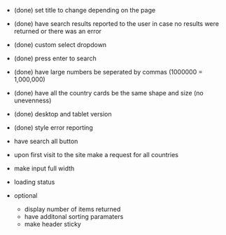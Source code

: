 - (done) set title to change depending on the page
- (done) have search results reported to the user in case no results were returned or there was an error
- (done) custom select dropdown
- (done) press enter to search
- (done) have large numbers be seperated by commas (1000000 = 1,000,000)
- (done) have all the country cards be the same shape and size (no unevenness)
- (done) desktop and tablet version
- (done) style error reporting

- have search all button
- upon first visit to the site make a request for all countries
- make input full width
- loading status

- optional
  - display number of items returned
  - have additonal sorting paramaters
  - make header sticky

